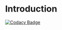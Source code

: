 # Introduction

[![Codacy Badge](https://api.codacy.com/project/badge/Grade/48dc599f80bf46578e9f99920aada58e)](https://app.codacy.com/manual/Vinay2630/Introduction?utm_source=github.com&utm_medium=referral&utm_content=Vinay2630/Introduction&utm_campaign=Badge_Grade_Dashboard)